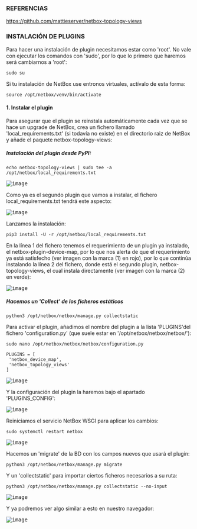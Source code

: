 ### REFERENCIAS

https://github.com/mattieserver/netbox-topology-views

### INSTALACIÓN DE PLUGINS

Para hacer una instalación de plugin necesitamos estar como 'root'. No vale con ejecutar los comandos con 'sudo', por lo que lo primero que haremos será cambiarnos a 'root':

```shell
sudo su
```

Si tu instalación de NetBox use entronos virtuales, actívalo de esta forma:

```shell
source /opt/netbox/venv/bin/activate
```

#### 1. Instalar el plugin

Para asegurar que el plugin se reinstala automáticamente cada vez que se hace un upgrade de NetBox, crea un fichero llamado 'local_requirements.txt' (si todavía no existe) en el directorio raiz de NetBox y añade el paquete netbox-topology-views:

##### Instalación del plugin desde PyPI:

```shell
echo netbox-topology-views | sudo tee -a /opt/netbox/local_requirements.txt
```

<kbd>![image](https://github.com/informaticaeloy/Manuales-And-HowTo/assets/20743678/e3a7819c-1b6f-4594-ab8d-3ebb1609b98c)</kbd>

Como ya es el segundo plugin que vamos a instalar, el fichero local_requirements.txt tendrá este aspecto:

<kbd>![image](https://github.com/informaticaeloy/Manuales-And-HowTo/assets/20743678/fbf7622a-a292-4008-8350-1ce04a82adfb)</kbd>

Lanzamos la instalación:

```shell
pip3 install -U -r /opt/netbox/local_requirements.txt
```

En la línea 1 del fichero tenemos el requerimiento de un plugin ya instalado, el netbox-plugin-device-map, por lo que nos alerta de que el requerimiento ya está satisfecho (ver imagen con la marca (1) en rojo), por lo que continúa instalando la línea 2 del fichero, donde está el segundo plugin, netbox-topology-views, el cual instala directamente (ver imagen con la marca (2) en verde):

<kbd>![image](https://github.com/informaticaeloy/Manuales-And-HowTo/assets/20743678/170d09eb-d3f9-4064-b57f-e495caa7ed4b)</kbd>

##### Hacemos un 'Collect' de los ficheros estáticos

```shell
python3 /opt/netbox/netbox/manage.py collectstatic
```

Para activar el plugin, añadimos el nombre del plugin a la lista 'PLUGINS'del fichero 'configuration.py' (que suele estar en '/opt/netbox/netbox/netbox/'):

```shell
sudo nano /opt/netbox/netbox/netbox/configuration.py
```

```shell
PLUGINS = [
 'netbox_device_map',
 'netbox_topology_views'
]
```

<kbd>![image](https://github.com/informaticaeloy/Manuales-And-HowTo/assets/20743678/8c75dc7e-f625-4b27-b7cd-a6f35583875c)</kbd>

Y la configuración del plugin la haremos bajo el apartado 'PLUGINS_CONFIG':

<kbd>![image](https://github.com/informaticaeloy/Manuales-And-HowTo/assets/20743678/cbee0d71-b546-42af-9aaa-f83df7f274b6)</kbd>

Reiniciamos el servicio NetBox WSGI para aplicar los cambios:

```shell
sudo systemctl restart netbox
```

<kbd>![image](https://github.com/informaticaeloy/Manuales-And-HowTo/assets/20743678/b17c860e-edee-47af-82e0-09513aa74d47)</kbd>

Hacemos un 'migrate' de la BD con los campos nuevos que usará el plugin:

```shell
python3 /opt/netbox/netbox/manage.py migrate
```

Y un 'collectstatic' para importar ciertos ficheros necesarios a su ruta:

```shell
python3 /opt/netbox/netbox/manage.py collectstatic --no-input
```


<kbd>![image](https://github.com/informaticaeloy/Manuales-And-HowTo/assets/20743678/0fa591a9-410b-44d9-9c2e-a8730d8bf97e)</kbd>

Y ya podremos ver algo similar a esto en nuestro navegador:

<kbd>![image](https://github.com/informaticaeloy/Manuales-And-HowTo/assets/20743678/d65cbdfa-1cfd-443f-b37f-09d28aabcaf9)</kbd>


